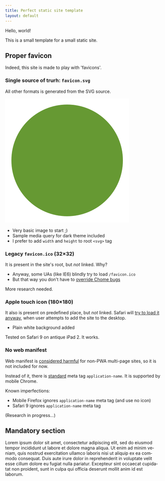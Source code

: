 ```yaml
---
title: Perfect static site template
layout: default
---
```


Hello, world!

This is a small template for a small static site.


Proper favicon
--------------

Indeed, this site is made to play with 'favicons'.


### Single source of trurh: `favicon.svg`

All other formats is generated from the SVG source.

![Green circle](/favicon.svg)

 - Very basic image to start ;)
 - Sample media query for dark theme included
 - I prefer to add `width` and `height` to root `<svg>` tag


### Legacy `favicon.ico` (32×32)

It is present in the site's root, but _not_ linked. Why?

 - Anyway, some UAs (like IE6) blindly try to load `/favicon.ico`
 - But that way you don't have to [override Chome bugs][1]

More research needed.


### Apple touch icon (180×180)

It also is present on predefined place, but _not_ linked.
Safari will [try to load it anyway][2], when user attempts
to add the site to the desktop.

 - Plain white background added

Tested on Safari 9 on antique iPad 2. It works.


### No web manifest

Web manifest is [considered harmful][3] for non-PWA multi-page sites¸
so it is not included for now.

Instead of it, there is [standard][4] meta tag `application-name`.
It is supported by mobile Chrome.

Known imperfections:

 - Mobile Firefox ignores `application-name` meta tag (and use no icon)
 - Safari 9 ignores `application-name` meta tag

(Research in progress…)


Mandatory section
-----------------

<span lang="la">Lorem ipsum dolor sit amet, consectetur adipiscing elit, sed do eiusmod tempor incididunt ut labore et dolore magna aliqua. Ut enim ad minim veniam, quis nostrud exercitation ullamco laboris nisi ut aliquip ex ea commodo consequat. Duis aute irure dolor in reprehenderit in voluptate velit esse cillum dolore eu fugiat nulla pariatur. Excepteur sint occaecat cupidatat non proident, sunt in culpa qui officia deserunt mollit anim id est laborum.</span>


[1]: https://css-tricks.com/favicons-how-to-make-sure-browsers-only-download-the-svg-version/
[2]: http://test.de.co.ua/2021/11/08/favicon-research.html
[3]: https://twitter.com/kastaneda/status/1465484668799754245
[4]: https://html.spec.whatwg.org/multipage/semantics.html#standard-metadata-names
